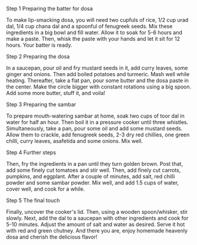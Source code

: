 Step 1
Preparing the batter for dosa

To make lip-smacking dosa, you will need two cupfuls of rice, 1/2 cup urad dal, 1/4 cup chana dal and a spoonful of fenugreek seeds.
Mix these ingredients in a big bowl and fill water. Allow it to soak for 5-6 hours and make a paste. Then, whisk the paste with your hands and let it sit for 12 hours. Your batter is ready.


Step 2
Preparing the dosa

In a saucepan, pour oil and fry mustard seeds in it, add curry leaves, some ginger and onions. Then add boiled potatoes and turmeric. Mash well while heating.
Thereafter, take a flat pan, pour some butter and the dosa paste in the center. Make the circle bigger with constant rotations using a big spoon. Add some more butter, stuff it, and voila!


Step 3
Preparing the sambar

To prepare mouth-watering sambar at home, soak two cups of toor dal in water for half an hour. Then boil it in a pressure cooker until three whistles.
Simultaneously, take a pan, pour some oil and add some mustard seeds. Allow them to crackle, add fenugreek seeds, 2-3 dry red chillies, one green chilli, curry leaves, asafetida and some onions. Mix well.


Step 4
Further steps

Then, fry the ingredients in a pan until they turn golden brown.
Post that, add some finely cut tomatoes and stir well. Then, add finely cut carrots, pumpkins, and eggplant.
After a couple of minutes, add salt, red chilli powder and some sambar powder. Mix well, and add 1.5 cups of water, cover well, and cook for a while.


Step 5
The final touch

Finally, uncover the cooker's lid.
Then, using a wooden spoon/whisker, stir slowly.
Next, add the dal to a saucepan with other ingredients and cook for 5-10 minutes. Adjust the amount of salt and water as desired.
Serve it hot with red and green chutney. And there you are, enjoy homemade heavenly dosa and cherish the delicious flavor!